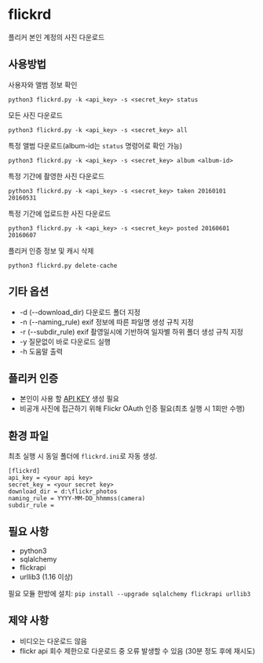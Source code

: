 # flickrd

플리커 본인 계정의 사진 다운로드


## 사용방법

사용자와 앨범 정보 확인

    python3 flickrd.py -k <api_key> -s <secret_key> status

모든 사진 다운로드

    python3 flickrd.py -k <api_key> -s <secret_key> all

특정 앨범 다운로드(album-id는 `status` 명령어로 확인 가능)

    python3 flickrd.py -k <api_key> -s <secret_key> album <album-id>


특정 기간에 촬영한 사진 다운로드

    python3 flickrd.py -k <api_key> -s <secret_key> taken 20160101 20160531

특정 기간에 업로드한 사진 다운로드

    python3 flickrd.py -k <api_key> -s <secret_key> posted 20160601 20160607

플리커 인증 정보 및 캐시 삭제

    python3 flickrd.py delete-cache


## 기타 옵션

* -d (--download_dir) 다운로드 폴더 지정
* -n (--naming_rule) exif 정보에 따른 파일명 생성 규칙 지정
* -r (--subdir_rule) exif 촬영일시에 기반하여 일자별 하위 폴더 생성 규칙 지정 
* -y 질문없이 바로 다운로드 실행
* -h 도움말 출력


## 플리커 인증

* 본인이 사용 할 [API KEY](https://www.flickr.com/services/api/keys/) 생성 필요 
* 비공개 사진에 접근하기 위해 Flickr OAuth 인증 필요(최초 실행 시 1회만 수행)


## 환경 파일

최초 실행 시 동일 폴더에 `flickrd.ini`로 자동 생성.

```
[flickrd]
api_key = <your api key>
secret_key = <your secret key>
download_dir = d:\flickr_photos
naming_rule = YYYY-MM-DD_hhmmss(camera)
subdir_rule =
```

## 필요 사항

* python3
* sqlalchemy
* flickrapi
* urllib3 (1.16 이상) 

필요 모듈 한방에 설치: `pip install --upgrade sqlalchemy flickrapi urllib3`


## 제약 사항

* 비디오는 다운로드 않음
* flickr api 회수 제한으로 다운로드 중 오류 발생할 수 있음 (30분 정도 후에 재시도)
 